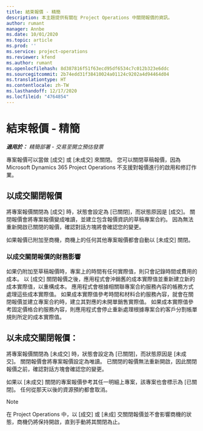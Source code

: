 ```yaml
---
title: 結束報價 - 精簡
description: 本主題提供有關在 Project Operations 中關閉報價的資訊。
author: rumant
manager: Annbe
ms.date: 10/01/2020
ms.topic: article
ms.prod: ''
ms.service: project-operations
ms.reviewer: kfend
ms.author: rumant
ms.openlocfilehash: 8d387816f51f63ecd95df6534c7c012b323e6ddc
ms.sourcegitcommit: 2b74edd31f38410024a01124c9202a4d94464d04
ms.translationtype: HT
ms.contentlocale: zh-TW
ms.lasthandoff: 12/17/2020
ms.locfileid: "4764854"
---
```

# <a name="close-a-quote---lite"></a>結束報價 - 精簡

_**適用於：** 精簡部署 - 交易至開立預估發票_

專案報價可以當做 [成交] 或 [未成交] 來關閉。 您可以關閉草稿報價，因為 Microsoft Dynamics 365 Project Operations 不支援對報價進行的啟用和修訂作業。

## <a name="close-a-quote-as-won"></a>以成交關閉報價

將專案報價關閉為 [成交] 時，狀態會設定為 [已關閉]，而狀態原因是 [成交]。 關閉報價會將專案報價變成唯讀，並建立包含報價資訊的草稿專案合約。 因為無法重新開啟已關閉的報價，確認對話方塊將會確認您的變更。

如果報價已附加至商機，商機上的任何其他專案報價都會自動以 [未成交] 關閉。

### <a name="financial-impact-of-closing-a-quote-as-won"></a>以成交關閉報價的財務影響

如果仍附加至草稿報價時，專案上的時間有任何實際值，則只會記錄時間或費用的成本。 以 [成交] 關閉報價之後，應用程式會沖銷舊的成本實際值並重新建立新的成本實際值，以重構成本。 應用程式會根據相關聯專案合約服務內容的帳務方式處理這些成本實際值。 如果成本實際值參考時間和材料合約服務內容，就會在關閉報價並建立專案合約時，建立其對應的未開單銷售實際值。 如果成本實際值參考固定價格合約服務內容，則應用程式會停止重新處理根據專案合約客戶分割帳單規則所定的成本實際值。

## <a name="closing-a-quote-as-lost"></a>以未成交關閉報價：

將專案報價關閉為 [未成交] 時，狀態會設定為 [已關閉]，而狀態原因是 [未成交]。 關閉報價會將專案報價設定為唯讀。 已關閉的報價無法重新開啟，因此關閉報價之前，確認對話方塊會確認您的變更。

如果以 [未成交] 關閉的專案報價參考其任一明細上專案，該專案也會標示為 [已關閉]。 任何從那天以後的資源預約都會取消。

> [!NOTE]
> 在 Project Operations 中，以 [成交] 或 [未成] 交關閉報價並不會影響商機的狀態，商機仍將保持開啟，直到手動將其關閉為止。
